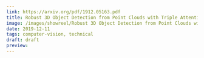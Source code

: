 ```yaml
---
link: https://arxiv.org/pdf/1912.05163.pdf
title: Robust 3D Object Detection from Point Clouds with Triple Attention
image: /images/showreel/Robust 3D Object Detection from Point Clouds with Triple Attention.jpg
date: 2019-12-11
tags: computer-vision, technical
draft: draft
preview:
---
```



